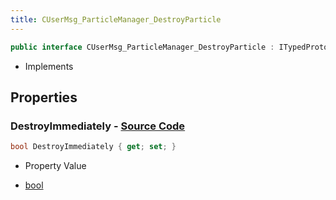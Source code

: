 ```yaml
---
title: CUserMsg_ParticleManager_DestroyParticle
---
```


```csharp
public interface CUserMsg_ParticleManager_DestroyParticle : ITypedProtobuf<CUserMsg_ParticleManager_DestroyParticle>, INativeHandle
```

- Implements

## Properties

### **DestroyImmediately** - [Source Code](https://github.com/swiftly-solution/swiftlys2/blob/main/managed/src/SwiftlyS2.Generated/Protobufs/Interfaces/CUserMsg_ParticleManager_DestroyParticle.cs#L13)

```csharp
bool DestroyImmediately { get; set; }
```

- Property Value

- [bool](https://learn.microsoft.com/dotnet/api/system.boolean)

